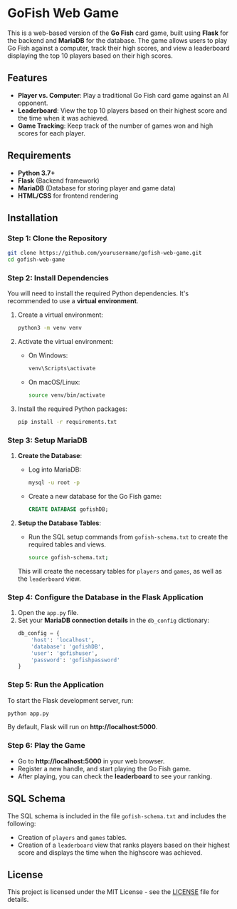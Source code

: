
# GoFish Web Game

This is a web-based version of the **Go Fish** card game, built using **Flask** for the backend and **MariaDB** for the database. The game allows users to play Go Fish against a computer, track their high scores, and view a leaderboard displaying the top 10 players based on their high scores.

## Features
- **Player vs. Computer**: Play a traditional Go Fish card game against an AI opponent.
- **Leaderboard**: View the top 10 players based on their highest score and the time when it was achieved.
- **Game Tracking**: Keep track of the number of games won and high scores for each player.

## Requirements
- **Python 3.7+**
- **Flask** (Backend framework)
- **MariaDB** (Database for storing player and game data)
- **HTML/CSS** for frontend rendering

## Installation

### Step 1: Clone the Repository
```bash
git clone https://github.com/yourusername/gofish-web-game.git
cd gofish-web-game
```

### Step 2: Install Dependencies
You will need to install the required Python dependencies. It's recommended to use a **virtual environment**.

1. Create a virtual environment:
   ```bash
   python3 -m venv venv
   ```

2. Activate the virtual environment:
   - On Windows:
     ```bash
     venv\Scripts\activate
     ```
   - On macOS/Linux:
     ```bash
     source venv/bin/activate
     ```

3. Install the required Python packages:
   ```bash
   pip install -r requirements.txt
   ```

### Step 3: Setup MariaDB

1. **Create the Database**:
   - Log into MariaDB:
     ```bash
     mysql -u root -p
     ```
   - Create a new database for the Go Fish game:
     ```sql
     CREATE DATABASE gofishDB;
     ```

2. **Setup the Database Tables**:
   - Run the SQL setup commands from `gofish-schema.txt` to create the required tables and views.
     ```bash
     source gofish-schema.txt;
     ```

   This will create the necessary tables for `players` and `games`, as well as the `leaderboard` view.

### Step 4: Configure the Database in the Flask Application

1. Open the `app.py` file.
2. Set your **MariaDB connection details** in the `db_config` dictionary:
   ```python
   db_config = {
       'host': 'localhost',
       'database': 'gofishDB',
       'user': 'gofishuser',
       'password': 'gofishpassword'
   }
   ```

### Step 5: Run the Application

To start the Flask development server, run:

```bash
python app.py
```

By default, Flask will run on **http://localhost:5000**.

### Step 6: Play the Game

- Go to **http://localhost:5000** in your web browser.
- Register a new handle, and start playing the Go Fish game.
- After playing, you can check the **leaderboard** to see your ranking.

## SQL Schema

The SQL schema is included in the file `gofish-schema.txt` and includes the following:
- Creation of `players` and `games` tables.
- Creation of a `leaderboard` view that ranks players based on their highest score and displays the time when the highscore was achieved.

## License

This project is licensed under the MIT License - see the [LICENSE](LICENSE) file for details.
